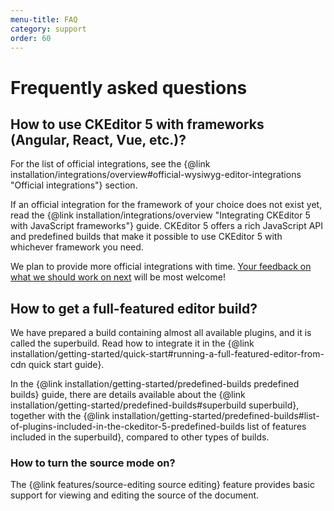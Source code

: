 ```yaml
---
menu-title: FAQ
category: support
order: 60
---
```


# Frequently asked questions

## How to use CKEditor 5 with frameworks (Angular, React, Vue, etc.)?

For the list of official integrations, see the {@link installation/integrations/overview#official-wysiwyg-editor-integrations "Official integrations"} section.

If an official integration for the framework of your choice does not exist yet, read the {@link installation/integrations/overview "Integrating CKEditor 5 with JavaScript frameworks"} guide. CKEditor 5 offers a rich JavaScript API and predefined builds that make it possible to use CKEditor 5 with whichever framework you need.

We plan to provide more official integrations with time. [Your feedback on what we should work on next](https://github.com/ckeditor/ckeditor5/issues/1002) will be most welcome!

## How to get a full-featured editor build?

We have prepared a build containing almost all available plugins, and it is called the superbuild. Read how to integrate it in the {@link installation/getting-started/quick-start#running-a-full-featured-editor-from-cdn quick start guide}.

In the {@link installation/getting-started/predefined-builds predefined builds} guide, there are details available about the {@link installation/getting-started/predefined-builds#superbuild superbuild}, together with the {@link installation/getting-started/predefined-builds#list-of-plugins-included-in-the-ckeditor-5-predefined-builds list of features included in the superbuild}, compared to other types of builds.

### How to turn the source mode on?

The {@link features/source-editing source editing} feature provides basic support for viewing and editing the source of the document.
